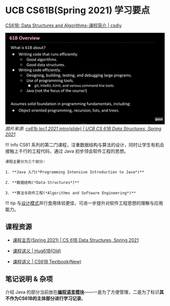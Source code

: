 # UCB CS61B(Spring 2021) 学习要点

[CS61B: Data Structures and Algorithms-课程简介 | csdiy](https://csdiy.wiki/%E6%95%B0%E6%8D%AE%E7%BB%93%E6%9E%84%E4%B8%8E%E7%AE%97%E6%B3%95/CS61B/)

![UCB CS61B Overview](../../assets/dsa.assets/cs61b/cs61b_overview.png)
*图片来源: [cs61b lec1 2021 intro(slide) | UCB CS 61B Data Structures, Spring 2021](https://docs.google.com/presentation/d/1cMb1ojgb5_g5GMPCKLwOrCZeB-tYd86eOy6ALrrt7zQ/edit?slide=id.g395d4eef0_06#slide=id.g395d4eef0_06)*

!!! info
    CS61 系列的第二门课程，注重数据结构与算法的设计，同时让学生有机会接触上千行的工程代码，通过 Java 初步领会软件工程的思想。

    课程主要分为三个部分:

    1. **Java 入门(*Programming Intensive Introduction to Java*)**

    2. **数据结构(*Data Structures*)**

    3. **算法与软件工程(*Algorithms and Software Engineering*)**

!!! tip
    与[设计模式](https://zh.z-library.sk/book/25052620/9ba3f8/%E5%A4%A7%E8%AF%9D%E8%AE%BE%E8%AE%A1%E6%A8%A1%E5%BC%8Fjava%E6%BA%A2%E5%BD%A9%E5%8A%A0%E5%BC%BA%E7%89%88.html)并行食用体验更佳，可进一步提升对软件工程思想的理解与应用能力。

## 课程资源

- [课程主页(Spring 2021) | CS 61B Data Structures, Spring 2021](https://sp21.datastructur.es/index.html)

- [课程讲义 | Hug61B(Old)](https://joshhug.gitbooks.io/hug61b/content/chap1/chap11.html)

- [课程讲义 | CS61B Textbook(New)](https://cs61b-2.gitbook.io/cs61b-textbook/1.-introduction)

## 笔记说明 & 杂项

介绍 Java 的部分当前放在[**编程语言模块**](https://wiki.virtualguard101.com/notes/language/java/)——一是为了方便管理，二是为了标识**其不作为CS61B的主体部分进行学习记录**。

<!-- <div style="text-align: center">
    🚧前方施工中🚧
</div> -->
